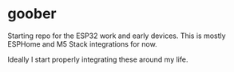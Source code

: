 # goober

Starting repo for the ESP32 work and early devices. This 
is mostly ESPHome and M5 Stack integrations for now.

Ideally I start properly integrating these around my life.
